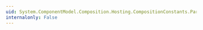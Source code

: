 ```yaml
---
uid: System.ComponentModel.Composition.Hosting.CompositionConstants.PartCreationPolicyMetadataName
internalonly: False
---
```

